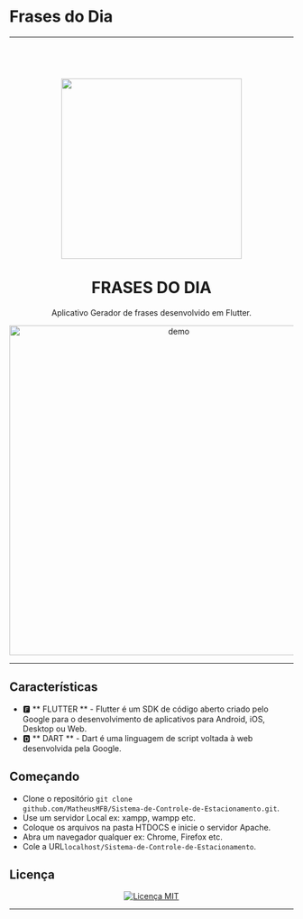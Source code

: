 # Frases do Dia

----------------------------------------------------------------------------------------------------------------------------------

<h1 align = "center">
<br>
  <img src="https://i.imgur.com/e1fqEzL.png" width="320">
<br>
<br>
FRASES DO DIA
</h1>

<p align = "center"> Aplicativo Gerador de frases desenvolvido em Flutter. </p>

[//]: # (adicione seus gifs / imagens aqui :)
<div align = "center">
  <img src = "https://i.imgur.com/SpYn2vZ.png" alt = "demo" height = "585">
</div>

<hr />

## Características
[//]: # (adicione os recursos do seu projeto aqui :)

- 🅵 ** FLUTTER ** - Flutter é um SDK de código aberto criado pelo Google para o desenvolvimento de aplicativos para Android, iOS, Desktop ou Web.
- 🅳 ** DART **  - Dart é uma linguagem de script voltada à web desenvolvida pela Google. 

## Começando
[//]: # (adicione os recursos do seu projeto aqui :)
	
- Clone o repositório <code>git clone github.com/MatheusMFB/Sistema-de-Controle-de-Estacionamento.git</code>.
- Use um servidor Local ex: xampp, wampp etc.
- Coloque os arquivos na pasta HTDOCS e inicie o servidor Apache.
- Abra um navegador qualquer ex: Chrome, Firefox etc.
- Cole a URL<code>localhost/Sistema-de-Controle-de-Estacionamento</code>.

## Licença
<p align = "center">
  <a href="https://opensource.org/licenses/MIT">
    <img src = "https://img.shields.io/badge/License-MIT-blue.svg" alt = "Licença MIT">
  </a>
</p>



----------------------------------------------------------------------------------------------------------------------------------
